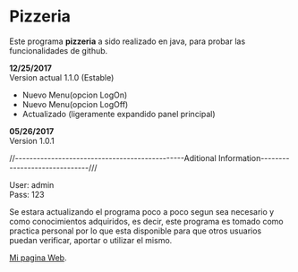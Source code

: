# Pizzeria
Este programa **pizzeria** a sido realizado en java, para probar las funcionalidades de github.

**12/25/2017**  
Version actual 1.1.0 (Estable)
* Nuevo Menu(opcion LogOn)
* Nuevo Menu(opcion LogOff)
* Actualizado (ligeramente expandido panel principal)

**05/26/2017**  
Version 1.0.1

//-----------------------------------------------Aditional Information------------------------------///

User: admin  
Pass: 123

Se estara actualizando el programa poco a poco segun sea necesario y como conocimientos adquiridos, es decir, este programa es tomado como practica personal por lo que esta disponible para que otros usuarios puedan verificar, aportar o utilizar el mismo.

[Mi pagina Web](http://www.mirlidesign.hol.es "mi informacion").
